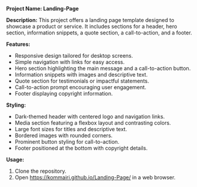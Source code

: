 **Project Name: Landing-Page**

**Description:**
This project offers a landing page template designed to showcase a product or service. It includes sections for a header, hero section, information snippets, a quote section, a call-to-action, and a footer.

**Features:**
- Responsive design tailored for desktop screens.
- Simple navigation with links for easy access.
- Hero section highlighting the main message and a call-to-action button.
- Information snippets with images and descriptive text.
- Quote section for testimonials or impactful statements.
- Call-to-action prompt encouraging user engagement.
- Footer displaying copyright information.

**Styling:**
- Dark-themed header with centered logo and navigation links.
- Media section featuring a flexbox layout and contrasting colors.
- Large font sizes for titles and descriptive text.
- Bordered images with rounded corners.
- Prominent button styling for call-to-action.
- Footer positioned at the bottom with copyright details.

**Usage:**
1. Clone the repository.
2. Open https://kommairi.github.io/Landing-Page/ in a web browser.

